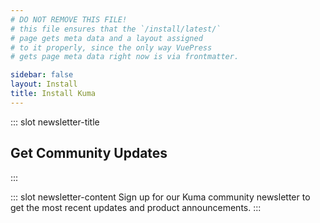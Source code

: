 ```yaml
---
# DO NOT REMOVE THIS FILE!
# this file ensures that the `/install/latest/`
# page gets meta data and a layout assigned
# to it properly, since the only way VuePress
# gets page meta data right now is via frontmatter.

sidebar: false
layout: Install
title: Install Kuma
---
```


<!-- newsletter -->

::: slot newsletter-title

## Get Community Updates

:::

::: slot newsletter-content
Sign up for our Kuma community newsletter to get the most recent updates and product announcements.
:::
